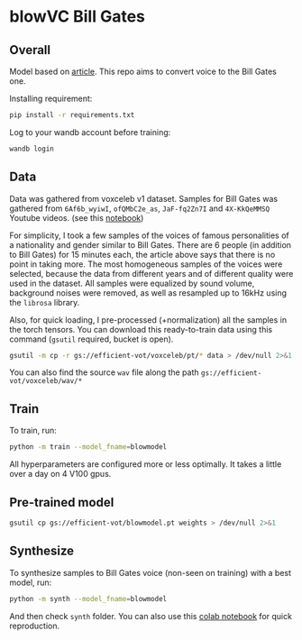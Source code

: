 # blowVC Bill Gates

## Overall

Model based on [article](https://arxiv.org/abs/1906.00794).
This repo aims to convert voice to the Bill Gates one.

Installing requirement:

```bash
pip install -r requirements.txt
```

Log to your wandb account before training:

```bash
wandb login
```

## Data

Data was gathered from voxceleb v1 dataset.
Samples for Bill Gates was gathered from `6Af6b_wyiwI`, `ofQMbC2e_as`, `JaF-fq2Zn7I` and `4X-KkQeMMSQ` Youtube videos. (see this [notebook](https://colab.research.google.com/drive/1MirTXE5puBM6zblXuhQf13d0Am-rsF6u?usp=sharing))

For simplicity, I took a few samples of the voices of famous personalities of a nationality and gender similar to Bill Gates.
There are 6 people (in addition to Bill Gates) for 15 minutes each, the article above says that there is no point in taking more.
The most homogeneous samples of the voices were selected, because the data from different years and of different quality were used in the dataset.
All samples were equalized by sound volume, background noises were removed, as well as resampled up to 16kHz using the `librosa` library.

Also, for quick loading, I pre-processed (+normalization) all the samples in the torch tensors.
You can download this ready-to-train data using this command (`gsutil` required, bucket is open).

```bash
gsutil -m cp -r gs://efficient-vot/voxceleb/pt/* data > /dev/null 2>&1
```

You can also find the source `wav` file along the path `gs://efficient-vot/voxceleb/wav/*`

## Train

To train, run:

```bash
python -m train --model_fname=blowmodel
```

All hyperparameters are configured more or less optimally.
It takes a little over a day on 4 V100 gpus.

## Pre-trained model

```bash
gsutil cp gs://efficient-vot/blowmodel.pt weights > /dev/null 2>&1
```

## Synthesize

To synthesize samples to Bill Gates voice (non-seen on training) with a best model, run:

```bash
python -m synth --model_fname=blowmodel
```

And then check `synth` folder.
You can also use this [colab notebook](https://colab.research.google.com/drive/1YUs6PxCIyf_47Vx04fQWwRiNW7tYEVY5?usp=sharing) for quick reproduction.

